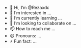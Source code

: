 - 👋 Hi, I’m @Rezaxdc
- 👀 I’m interested in ...
- 🌱 I’m currently learning ...
- 💞️ I’m looking to collaborate on ...
- 📫 How to reach me ...
- 😄 Pronouns: ...
- ⚡ Fun fact: ...

<!---
Rezaxdc/Rezaxdc is a ✨ special ✨ repository because its `README.md` (this file) appears on your GitHub profile.
You can click the Preview link to take a look at your changes.
--->

